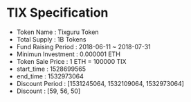# TIX Specification

- Token Name : Tixguru Token
- Total Supply : 1B Tokens
- Fund Raising Period : 2018-06-11 ~ 2018-07-31
- Minimun Investment : 0.000001 ETH
- Token Sale Price : 1 ETH = 100000 TIX
- start_time : 1528699565 
- end_time : 1532973064
- Discount Period : [1531245064, 1532109064, 1532973064]
- Discount : [59, 56, 50]
